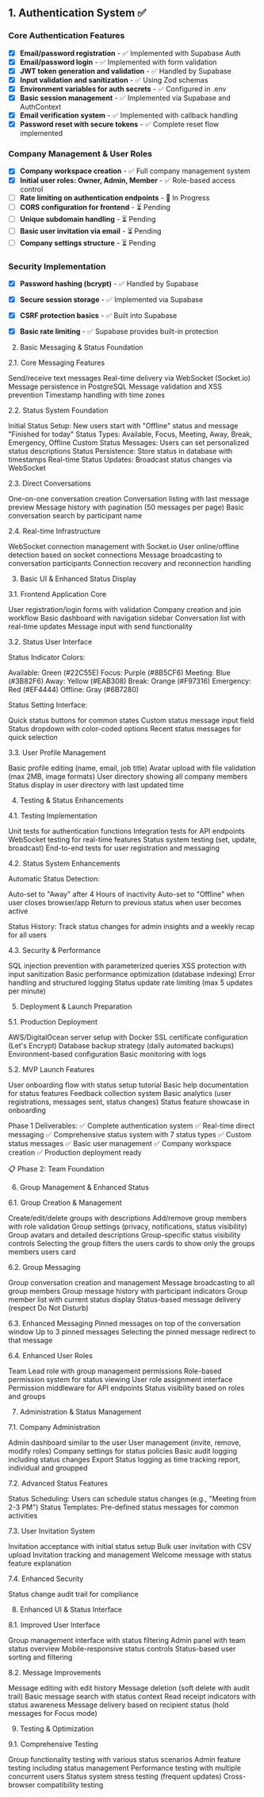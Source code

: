 ## 1. Authentication System ✅

### Core Authentication Features
- [x] **Email/password registration** - ✅ Implemented with Supabase Auth
- [x] **Email/password login** - ✅ Implemented with form validation
- [x] **JWT token generation and validation** - ✅ Handled by Supabase
- [x] **Input validation and sanitization** - ✅ Using Zod schemas
- [x] **Environment variables for auth secrets** - ✅ Configured in .env
- [x] **Basic session management** - ✅ Implemented via Supabase and AuthContext
- [x] **Email verification system** - ✅ Implemented with callback handling
- [x] **Password reset with secure tokens** - ✅ Complete reset flow implemented

### Company Management & User Roles
- [x] **Company workspace creation** - ✅ Full company management system
- [x] **Initial user roles: Owner, Admin, Member** - ✅ Role-based access control
- [ ] **Rate limiting on authentication endpoints** - 🔄 In Progress
- [ ] **CORS configuration for frontend** - ⏳ Pending
- [ ] **Unique subdomain handling** - ⏳ Pending  
- [ ] **Basic user invitation via email** - ⏳ Pending
- [ ] **Company settings structure** - ⏳ Pending

### Security Implementation
- [x] **Password hashing (bcrypt)** - ✅ Handled by Supabase
- [x] **Secure session storage** - ✅ Implemented via Supabase
- [x] **CSRF protection basics** - ✅ Built into Supabase
- [x] **Basic rate limiting** - ✅ Supabase provides built-in protection


2. Basic Messaging & Status Foundation

2.1. Core Messaging Features

Send/receive text messages
Real-time delivery via WebSocket (Socket.io)
Message persistence in PostgreSQL
Message validation and XSS prevention
Timestamp handling with time zones


2.2. Status System Foundation

Initial Status Setup: New users start with "Offline" status and message "Finished for today"
Status Types: Available, Focus, Meeting, Away, Break, Emergency, Offline
Custom Status Messages: Users can set personalized status descriptions
Status Persistence: Store status in database with timestamps
Real-time Status Updates: Broadcast status changes via WebSocket


2.3. Direct Conversations

One-on-one conversation creation
Conversation listing with last message preview
Message history with pagination (50 messages per page)
Basic conversation search by participant name


2.4. Real-time Infrastructure

WebSocket connection management with Socket.io
User online/offline detection based on socket connections
Message broadcasting to conversation participants
Connection recovery and reconnection handling


3. Basic UI & Enhanced Status Display

3.1. Frontend Application Core

User registration/login forms with validation
Company creation and join workflow
Basic dashboard with navigation sidebar
Conversation list with real-time updates
Message input with send functionality


3.2. Status User Interface

Status Indicator Colors:

Available: Green (#22C55E)
Focus: Purple (#8B5CF6)
Meeting: Blue (#3B82F6)
Away: Yellow (#EAB308)
Break: Orange (#F97316)
Emergency: Red (#EF4444)
Offline: Gray (#6B7280)


Status Setting Interface:

Quick status buttons for common states
Custom status message input field
Status dropdown with color-coded options
Recent status messages for quick selection


3.3. User Profile Management

Basic profile editing (name, email, job title)
Avatar upload with file validation (max 2MB, image formats)
User directory showing all company members
Status display in user directory with last updated time


4. Testing & Status Enhancements

4.1. Testing Implementation

Unit tests for authentication functions
Integration tests for API endpoints
WebSocket testing for real-time features
Status system testing (set, update, broadcast)
End-to-end tests for user registration and messaging


4.2. Status System Enhancements

Automatic Status Detection:

Auto-set to "Away" after 4 Hours of inactivity
Auto-set to "Offline" when user closes browser/app
Return to previous status when user becomes active


Status History: Track status changes for admin insights and a weekly recap for all users


4.3. Security & Performance

SQL injection prevention with parameterized queries
XSS protection with input sanitization
Basic performance optimization (database indexing)
Error handling and structured logging
Status update rate limiting (max 5 updates per minute)


5. Deployment & Launch Preparation

5.1. Production Deployment

AWS/DigitalOcean server setup with Docker
SSL certificate configuration (Let's Encrypt)
Database backup strategy (daily automated backups)
Environment-based configuration
Basic monitoring with logs


5.2. MVP Launch Features

User onboarding flow with status setup tutorial
Basic help documentation for status features
Feedback collection system
Basic analytics (user registrations, messages sent, status changes)
Status feature showcase in onboarding


Phase 1 Deliverables:
✅ Complete authentication system
✅ Real-time direct messaging
✅ Comprehensive status system with 7 status types
✅ Custom status messages
✅ Basic user management
✅ Company workspace creation
✅ Production deployment ready

📋 Phase 2: Team Foundation

6. Group Management & Enhanced Status

6.1. Group Creation & Management

Create/edit/delete groups with descriptions
Add/remove group members with role validation
Group settings (privacy, notifications, status visibility)
Group avatars and detailed descriptions
Group-specific status visibility controls
Selecting the group filters the users cards to show only the groups members users card


6.2. Group Messaging

Group conversation creation and management
Message broadcasting to all group members
Group message history with participant indicators
Group member list with current status display
Status-based message delivery (respect Do Not Disturb)

6.3. Enhanced Messaging
Pinned messages on top of the conversation window
Up to 3 pinned messages
Selecting the pinned message redirect to that message


6.4. Enhanced User Roles

Team Lead role with group management permissions
Role-based permission system for status viewing
User role assignment interface
Permission middleware for API endpoints
Status visibility based on roles and groups


7. Administration & Status Management

7.1. Company Administration

Admin dashboard similar to the user
User management (invite, remove, modify roles)
Company settings for status policies 
Basic audit logging including status changes 
Export Status logging as time tracking report, individual and groupped


7.2. Advanced Status Features

Status Scheduling: Users can schedule status changes (e.g., "Meeting from 2-3 PM")
Status Templates: Pre-defined status messages for common activities

7.3. User Invitation System

Invitation acceptance with initial status setup
Bulk user invitation with CSV upload
Invitation tracking and management
Welcome message with status feature explanation


7.4. Enhanced Security

Status change audit trail for compliance


8. Enhanced UI & Status Interface

8.1. Improved User Interface

Group management interface with status filtering
Admin panel with team status overview
Mobile-responsive status controls
Status-based user sorting and filtering


8.2. Message Improvements

Message editing with edit history
Message deletion (soft delete with audit trail)
Basic message search with status context
Read receipt indicators with status awareness
Message delivery based on recipient status (hold messages for Focus mode)


9. Testing & Optimization

9.1. Comprehensive Testing

Group functionality testing with various status scenarios
Admin feature testing including status management
Performance testing with multiple concurrent users
Status system stress testing (frequent updates)
Cross-browser compatibility testing
